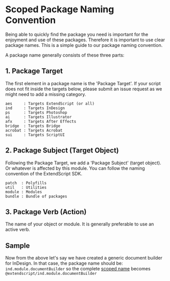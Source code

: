 # Scoped Package Naming Convention
Being able to quickly find the package you need is important for the enjoyment and use of these packages. Therefore it is important to use clear package names. This is a simple guide to our package naming convention.

A package name generally consists of these three parts:

## 1. Package Target

The first element in a package name is the 'Package Target'. If your script does not fit inside the targets below, please submit an issue request as we might need to add a missing category.

    aes     : Targets ExtendScript (or all)
    ind     : Targets InDesign
    ps      : Targets Photoshop
    ai      : Targets Illustrator
    afx     : Targets After Effects
    bridge  : Targets Bridge
    acrobat : Targets Acrobat
    sui     : Targets ScriptUI  

## 2. Package Subject (Target Object)

Following the Package Target, we add a 'Package Subject' (target object). Or whatever is affected by this module. You can follow the naming convention of the ExtendScript SDK.

    patch  : Polyfills
    util   : Utilities
    module : Modules
    bundle : Bundle of packages

## 3. Package Verb (Action)

The name of your object or module. It is generally preferable to use an active verb.

## Sample

Now from the above let's say we have created a generic document builder for InDesign. In that case, the package name should be: `ind.module.documentBuilder` so the complete [scoped name](https://docs.npmjs.com/misc/scope) becomes `@extendscript/ind.module.documentBuilder`

